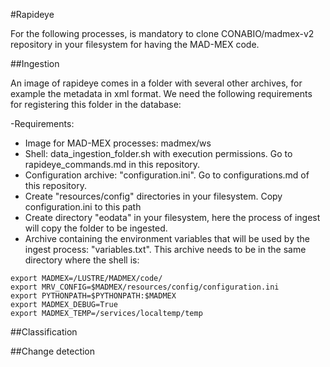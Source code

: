#Rapideye

For the following processes, is mandatory to clone CONABIO/madmex-v2 repository in your filesystem for having the MAD-MEX code.


##Ingestion

An image of rapideye comes in a folder with several other archives, for example the metadata in xml format. We need the following requirements for registering this folder in the database:

-Requirements:

* Image for MAD-MEX processes: madmex/ws
* Shell: data_ingestion_folder.sh with execution permissions. Go to rapideye_commands.md in this repository.
* Configuration archive: "configuration.ini". Go to configurations.md of this repository.
* Create "resources/config" directories in your filesystem. Copy configuration.ini to this path
* Create directory "eodata" in your filesystem, here the process of ingest will copy the folder to be ingested.
* Archive containing the environment variables that will be used by the ingest process: "variables.txt". This archive needs to be in the same directory where the shell is:

```
export MADMEX=/LUSTRE/MADMEX/code/
export MRV_CONFIG=$MADMEX/resources/config/configuration.ini
export PYTHONPATH=$PYTHONPATH:$MADMEX
export MADMEX_DEBUG=True
export MADMEX_TEMP=/services/localtemp/temp

```

##Classification

##Change detection